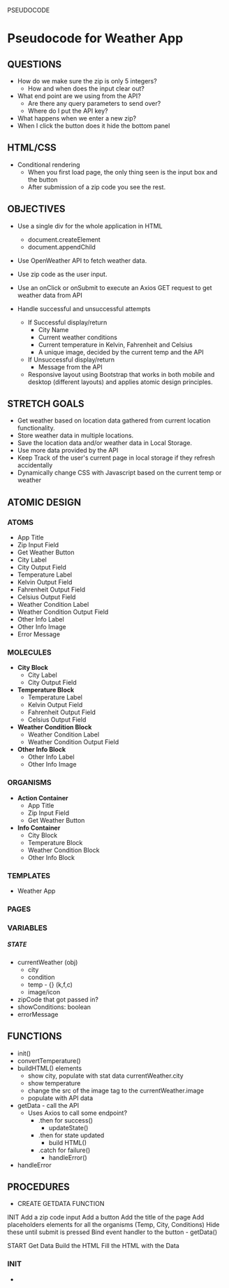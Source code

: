 PSEUDOCODE 

# Pseudocode for Weather App

## QUESTIONS

- How do we make sure the zip is only 5 integers?
  - How and when does the input clear out?
- What end point are we using from the API?
  - Are there any query parameters to send over?
  - Where do I put the API key?
- What happens when we enter a new zip?
- When I click the button does it hide the bottom panel


## HTML/CSS

- Conditional rendering
  - When you first load page, the only thing seen is the input box and the button
  - After submission of a zip code you see the rest.

## OBJECTIVES

- Use a single div for the whole application in HTML
  - document.createElement
  - document.appendChild

- Use OpenWeather API to fetch weather data.
- Use zip code as the user input.
- Use an onClick or onSubmit to execute an Axios GET request to get weather data from API
- Handle successful and unsuccessful attempts
  - If Successful display/return
    - City Name
    - Current weather conditions
    - Current temperature in Kelvin, Fahrenheit and Celsius
    - A unique image, decided by the current temp and the API
  - If Unsuccessful display/return
    - Message from the API  
  - Responsive layout using Bootstrap that works in both mobile and desktop (different layouts) and applies atomic design principles.

## STRETCH GOALS

- Get weather based on location data gathered from current location functionality.
- Store weather data in multiple locations.
- Save the location data and/or weather data in Local Storage.
- Use more data provided by the API
- Keep Track of the user's current page in local storage if they refresh accidentally
- Dynamically change CSS with Javascript based on the current temp or weather

## ATOMIC DESIGN

### ATOMS

- App Title
- Zip Input Field
- Get Weather Button
- City Label
- City Output Field
- Temperature Label
- Kelvin Output Field
- Fahrenheit Output Field
- Celsius Output Field
- Weather Condition Label
- Weather Condition Output Field
- Other Info Label
- Other Info Image
- Error Message

### MOLECULES

- **City Block**
  - City Label
  - City Output Field
- **Temperature Block**
  - Temperature Label
  - Kelvin Output Field
  - Fahrenheit Output Field
  - Celsius Output Field
- **Weather Condition Block**
  - Weather Condition Label
  - Weather Condition Output Field
- **Other Info Block**
  - Other Info Label
  - Other Info Image

### ORGANISMS

- **Action Container**
  - App Title
  - Zip Input Field
  - Get Weather Button
- **Info Container**
  - City Block
  - Temperature Block
  - Weather Condition Block
  - Other Info Block

### TEMPLATES

- Weather App

### PAGES


### VARIABLES

##### STATE

- currentWeather (obj)
  - city
  - condition
  - temp - {} (k,f,c)
  - image/icon
- zipCode that got passed in?
- showConditions: boolean
- errorMessage

## FUNCTIONS

- init()
- convertTemperature()
- buildHTML() elements
  - show city, populate with stat data currentWeather.city
  - show temperature
  - change the src of the image tag to the currentWeather.image
  - populate with API data
- getData - call the API
  - Uses Axios to call some endpoint?
    - .then for success()  
      - updateState()
    - .then for state updated
      - build HTML()
    - .catch for failure()
      - handleError()    
- handleError

## PROCEDURES

- CREATE GETDATA FUNCTION

INIT
Add a zip code input 
Add a button
Add the title of the page
Add placeholders elements for all the organisms (Temp, City, Conditions)
         Hide these until submit is pressed
Bind event handler to the button - getData()

START
Get Data
Build the HTML
Fill the HTML with the Data




### INIT

-  

